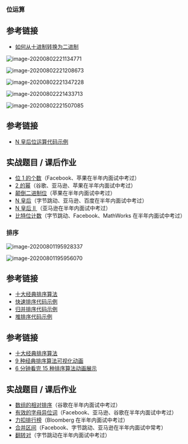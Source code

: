 ### 位运算

## 参考链接

- [如何从十进制转换为二进制](https://zh.wikihow.com/从十进制转换为二进制)



![image-20200802221134771](C:\Users\admin\AppData\Roaming\Typora\typora-user-images\image-20200802221134771.png)



![image-20200802221208673](C:\Users\admin\AppData\Roaming\Typora\typora-user-images\image-20200802221208673.png)



![image-20200802221347228](C:\Users\admin\AppData\Roaming\Typora\typora-user-images\image-20200802221347228.png)

![image-20200802221433713](C:\Users\admin\AppData\Roaming\Typora\typora-user-images\image-20200802221433713.png)



![image-20200802221507085](C:\Users\admin\AppData\Roaming\Typora\typora-user-images\image-20200802221507085.png)

## 参考链接

- [N 皇后位运算代码示例](https://shimo.im/docs/YzWa5ZZrZPYWahK2)

## 实战题目 / 课后作业

- [位 1 的个数](https://leetcode-cn.com/problems/number-of-1-bits/)（Facebook、苹果在半年内面试中考过）
- [2 的幂](https://leetcode-cn.com/problems/power-of-two/)（谷歌、亚马逊、苹果在半年内面试中考过）
- [颠倒二进制位](https://leetcode-cn.com/problems/reverse-bits/)（苹果在半年内面试中考过）
- [N 皇后](https://leetcode-cn.com/problems/n-queens/description/)（字节跳动、亚马逊、百度在半年内面试中考过）
- [N 皇后 II ](https://leetcode-cn.com/problems/n-queens-ii/description/)（亚马逊在半年内面试中考过）
- [比特位计数](https://leetcode-cn.com/problems/counting-bits/description/)（字节跳动、Facebook、MathWorks 在半年内面试中考过）







### 排序

![image-20200801195928337](C:\Users\admin\AppData\Roaming\Typora\typora-user-images\image-20200801195928337.png)



![image-20200801195956070](C:\Users\admin\AppData\Roaming\Typora\typora-user-images\image-20200801195956070.png)

## 参考链接

- [十大经典排序算法](https://www.cnblogs.com/onepixel/p/7674659.html)
- [快速排序代码示例](https://shimo.im/docs/TX9bDbSC7C0CR5XO)
- [归并排序代码示例](https://shimo.im/docs/sDXxjjiKf3gLVVAU)
- [堆排序代码示例](https://shimo.im/docs/M2xfacKvwzAykhz6)



## 参考链接

- [十大经典排序算法](https://www.cnblogs.com/onepixel/p/7674659.html)
- [9 种经典排序算法可视化动画](https://www.bilibili.com/video/av25136272)
- [6 分钟看完 15 种排序算法动画展示](https://www.bilibili.com/video/av63851336)

## 实战题目 / 课后作业

- [数组的相对排序](https://leetcode-cn.com/problems/relative-sort-array/)（谷歌在半年内面试中考过）
- [有效的字母异位词](https://leetcode-cn.com/problems/valid-anagram/)（Facebook、亚马逊、谷歌在半年内面试中考过）
- [力扣排行榜](https://leetcode-cn.com/problems/design-a-leaderboard/)（Bloomberg 在半年内面试中考过）
- [合并区间](https://leetcode-cn.com/problems/merge-intervals/)（Facebook、字节跳动、亚马逊在半年内面试中常考）
- [翻转对](https://leetcode-cn.com/problems/reverse-pairs/)（字节跳动在半年内面试中考过）



























































































































































